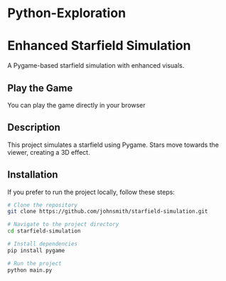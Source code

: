 # Python-Exploration

# Enhanced Starfield Simulation

A Pygame-based starfield simulation with enhanced visuals.

## Play the Game

You can play the game directly in your browser 

## Description

This project simulates a starfield using Pygame. Stars move towards the viewer, creating a 3D effect.

## Installation

If you prefer to run the project locally, follow these steps:

```bash
# Clone the repository
git clone https://github.com/johnsmith/starfield-simulation.git

# Navigate to the project directory
cd starfield-simulation

# Install dependencies
pip install pygame

# Run the project
python main.py
